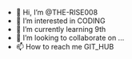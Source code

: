 - 👋 Hi, I’m @THE-RISE008
- 👀 I’m interested in CODING
- 🌱 I’m currently learning 9th
- 💞️ I’m looking to collaborate on ...
- 📫 How to reach me GIT_HUB

<!---
THE-RISE008/THE-RISE008 is a ✨ special ✨ repository because its `README.md` (this file) appears on your GitHub profile.
You can click the Preview link to take a look at your changes.
--->
